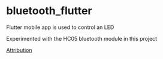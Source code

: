 # bluetooth_flutter

Flutter mobile app is used to control an LED

Experimented with the HC05 bluetooth module in this project

[Attribution](https://www.youtube.com/watch?v=Ofm1oyJZlmQ)
